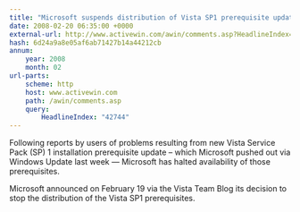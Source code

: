 ```yaml
---
title: "Microsoft suspends distribution of Vista SP1 prerequisite update"
date: 2008-02-20 06:35:00 +0000
external-url: http://www.activewin.com/awin/comments.asp?HeadlineIndex=42744
hash: 6d24a9a8e05af6ab71427b14a44212cb
annum:
    year: 2008
    month: 02
url-parts:
    scheme: http
    host: www.activewin.com
    path: /awin/comments.asp
    query:
        HeadlineIndex: "42744"
---
```


Following reports by users of problems resulting from new Vista Service Pack (SP) 1 installation prerequisite update – which Microsoft pushed out via Windows Update last week — Microsoft has halted availability of those prerequisites.

Microsoft announced on February 19 via the Vista Team Blog its decision to stop the distribution of the Vista SP1 prerequisites.

